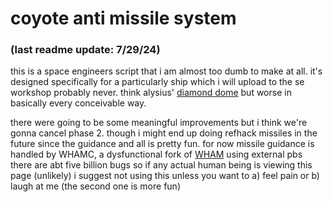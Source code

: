 # coyote anti missile system
### (last readme update: 7/29/24)
this is a space engineers script that i am almost too dumb to make at all.
it's designed specifically for a particularly ship which i will upload to the se workshop probably never.
think alysius' [diamond dome](https://github.com/wellstat/SpaceEngineers/blob/master/IngameScripts/DiamondDomeDefense.cs) but worse in basically every conceivable way.

there were going to be some meaningful improvements but i think we're gonna cancel phase 2.
though i might end up doing refhack missiles in the future since the guidance and all is pretty fun.
for now missile guidance is handled by WHAMC, a dysfunctional fork of [WHAM](https://github.com/Whiplash141/SpaceEngineersScripts/blob/master/Released/WHAM.cs) using external pbs
there are abt five billion bugs so if any actual human being is viewing this page (unlikely) i suggest not using this unless you want to a) feel pain or b) laugh at me 
(the second one is more fun)
